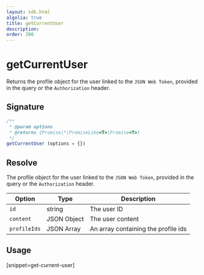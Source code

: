 ```yaml
---
layout: sdk.html
algolia: true
title: getCurrentUser
description:
order: 200
---
```


# getCurrentUser

Returns the profile object for the user linked to the `JSON Web Token`, provided in the query or the `Authorization` header.

## Signature

```javascript
/**
 * @param options
 * @returns {Promise|*|PromiseLike<T>|Promise<T>}
 */
getCurrentUser (options = {})
```

## Resolve

The profile object for the user linked to the `JSON Web Token`, provided in the query or the `Authorization` header.

| Option     | Type    | Description                       |
| ---------- | ------- | --------------------------------- |
| `id` | string | The user ID |
| `content` | JSON Object | The user content |
| `profileIds` | JSON Array | An array containing the profile ids |


## Usage

[snippet=get-current-user]
